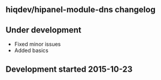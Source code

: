 hiqdev/hipanel-module-dns changelog
-----------------------------------

## Under development

- Fixed minor issues
- Added basics

## Development started 2015-10-23

